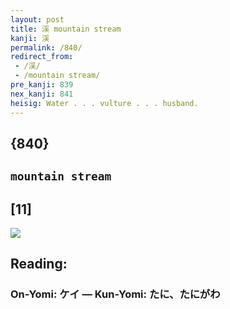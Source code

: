 ```yaml
---
layout: post
title: 渓 mountain stream
kanji: 渓
permalink: /840/
redirect_from:
 - /渓/
 - /mountain stream/
pre_kanji: 839
nex_kanji: 841
heisig: Water . . . vulture . . . husband.
---
```


## {840}

## `mountain stream`

## [11]

<div class="stroke"><img src="E6B893.png" /></div>

## Reading:

### On-Yomi: ケイ &mdash; Kun-Yomi: たに、たにがわ

